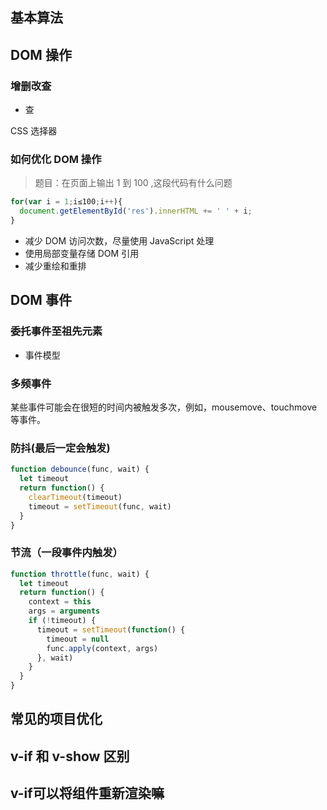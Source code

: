 ## 基本算法

## DOM 操作

### 增删改查

- 查

CSS 选择器

### 如何优化 DOM 操作

> 题目：在页面上输出 1 到 100 ,这段代码有什么问题

```js
for(var i = 1;i≤100;i++){
  document.getElementById('res').innerHTML += ' ' + i;
}

```

- 减少 DOM 访问次数，尽量使用 JavaScript 处理
- 使用局部变量存储 DOM 引用
- 减少重绘和重排

## DOM 事件

### 委托事件至祖先元素

- 事件模型

### 多频事件

某些事件可能会在很短的时间内被触发多次，例如，mousemove、touchmove 等事件。

### 防抖(最后一定会触发)

```js
function debounce(func, wait) {
  let timeout
  return function() {
    clearTimeout(timeout)
    timeout = setTimeout(func, wait)
  }
}
```

### 节流（一段事件内触发）

```js
function throttle(func, wait) {
  let timeout
  return function() {
    context = this
    args = arguments
    if (!timeout) {
      timeout = setTimeout(function() {
        timeout = null
        func.apply(context, args)
      }, wait)
    }
  }
}
```
## 常见的项目优化


## v-if 和 v-show 区别

## v-if可以将组件重新渲染嘛